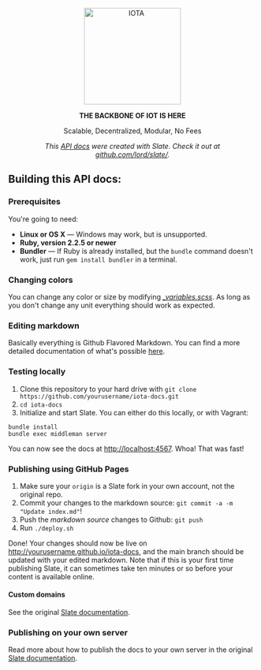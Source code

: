 <p align="center">
  <img src="https://github.com/HeinrichReimer/iota-docs/blob/gh-pages/images/iota_logo_github.png" alt="IOTA" width="196">
</p>

<p align="center"><b>THE BACKBONE OF IOT IS HERE</b></p>
<p align="center">Scalable, Decentralized, Modular, No Fees</p>

<p align="center"><em>This <a href=https://heinrichreimer.github.io/iota-docs>API docs</a> were created with Slate. Check it out at <a href="https://github.com/lord/slate/">github.com/lord/slate/</a>.</em></p>

Building this API docs:
-----------------------

### Prerequisites

You're going to need:

 - **Linux or OS X** — Windows may work, but is unsupported.
 - **Ruby, version 2.2.5 or newer**
 - **Bundler** — If Ruby is already installed, but the `bundle` command doesn't work, just run `gem install bundler` in a terminal.

### Changing colors

You can change any color or size by modifying [*_variables.scss*](https://github.com/HeinrichReimer/iota-docs/blob/master/source/stylesheets/_variables.scss). As long as you don't change any unit everything should work as expected.

### Editing markdown

Basically everything is Github Flavored Markdown. You can find a more detailed documentation of what's possible [here](https://github.com/lord/slate/wiki/Markdown-Syntax).

### Testing locally

1. Clone this repository to your hard drive with `git clone https://github.com/yourusername/iota-docs.git`
2. `cd iota-docs`
3. Initialize and start Slate. You can either do this locally, or with Vagrant:

```shell
bundle install
bundle exec middleman server
```

You can now see the docs at <a href="http://localhost:4567" target="_blank">http://localhost:4567</a>. Whoa! That was fast!

### Publishing using GitHub Pages

 1. Make sure your `origin` is a Slate fork in your own account, not the original repo.
 1. Commit your changes to the markdown source: `git commit -a -m "Update index.md"`!
 2. Push the *markdown source* changes to Github: `git push`
 3. Run `./deploy.sh`

Done! Your changes should now be live on http://yourusername.github.io/iota-docs, and the main branch should be updated with your edited markdown. Note that if this is your first time publishing Slate, it can sometimes take ten minutes or so before your content is available online.

#### Custom domains

See the original [Slate documentation](https://github.com/lord/slate/wiki/Deploying-Slate#custom-domains-with-github).

### Publishing on your own server

Read more about how to publish the docs to your own server in the original [Slate documentation](https://github.com/lord/slate/wiki/Deploying-Slate#publishing-your-docs-to-your-own-server).

